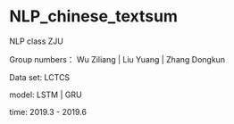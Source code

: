 # NLP_chinese_textsum
NLP class ZJU

Group numbers： Wu Ziliang | Liu Yuang | Zhang Dongkun

Data set: LCTCS

model: LSTM | GRU

time: 2019.3 - 2019.6

